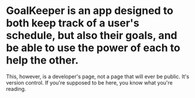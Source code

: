 # GoalKeeper is an app designed to both keep track of a user's schedule, but also their goals, and be able to use the power of each to help the other.
This, however, is a developer's page, not a page that will ever be public. It's version control. If you're supposed to be here, you know what you're reading. 
